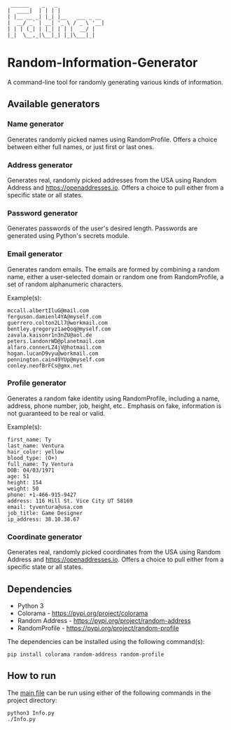 ```text
 ______    _   _
|  ____|  | | | |
| |__ __ _| |_| |__   ___ _ __
|  __/ _` | __| '_ \ / _ \ '__|
| | | (_| | |_| | | |  __/ |
|_|  \__,_|\__|_| |_|\___|_|
```

# Random-Information-Generator
A command-line tool for randomly generating various kinds of information.

## Available generators

### Name generator

Generates randomly picked names using RandomProfile. Offers a choice between either full names, or just first or last ones.

### Address generator

Generates real, randomly picked addresses from the USA using Random Address and <https://openaddresses.io>. Offers a choice to pull either from a specific state or all states.

### Password generator

Generates passwords of the user's desired length. Passwords are generated using Python's secrets module.

### Email generator

Generates random emails. The emails are formed by combining a random name, either a user-selected domain or random one from RandomProfile, a set of random alphanumeric characters.

Example(s):
```text
mccall.albertIluG@mail.com
ferguson.damienl4YA@myself.com
guerrero.colton2Ll7@workmail.com
bentley.gregoryz1aeQoq@myself.com
zavala.kaisonr1n3nZU@aol.de
peters.landonrWD@planetmail.com
alfaro.connerLZ4jV@hotmail.com
hogan.lucanD9vyu@workmail.com
pennington.cain49YUp@myself.com
conley.neofBrFCs@gmx.net
```

### Profile generator

Generates a random fake identity using RandomProfile, including a name, address, phone number, job, height, etc.. Emphasis on fake, information is not guaranteed to be real or valid.

Example(s):

```text
first_name: Ty
last_name: Ventura
hair_color: yellow
blood_type: (O+)
full_name: Ty Ventura
DOB: 04/03/1971
age: 51
height: 154
weight: 50
phone: +1-466-915-9427
address: 116 Hill St. Vice City UT 58169
email: tyventura@usa.com
job_title: Game Designer
ip_address: 38.10.38.67
```

### Coordinate generator

Generates real, randomly picked coordinates from the USA using Random Address and <https://openaddresses.io>. Offers a choice to pull either from a specific state or all states.

## Dependencies

- Python 3
- Colorama - <https://pypi.org/project/colorama>
- Random Address - <https://pypi.org/project/random-address>
- RandomProfile - <https://pypi.org/project/random-profile>

The dependencies can be installed using the following command(s):
```console
pip install colorama random-address random-profile
```

## How to run

The [main file](Info.py "Random-Information-Generator") can be run using either of the following commands in the project directory:
```console
python3 Info.py
./Info.py
```